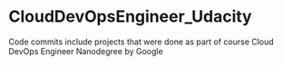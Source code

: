 # CloudDevOpsEngineer_Udacity
Code commits include projects that were done as part of course Cloud DevOps Engineer Nanodegree by Google

